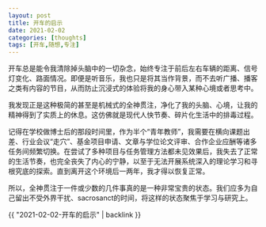 ```yaml
---
layout: post
title: 开车的启示
date: 2021-02-02
categories: [thoughts]
tags: [开车,随想,专注]
---
```


开车总是能令我清除掉头脑中的一切杂念，始终专注于前后左右车辆的距离、信号灯变化、路面情况。即便是听音乐，我也只是将其当作背景，而不去听广播、播客之类有内容的节目，从而防止沉浸式的体验将我的身心带入某种心境或者思考中。

我发现正是这种极简的甚至是机械式的全神贯注，净化了我的头脑、心境，让我的精神得到了实质上的休息。这仿佛就是现代人快节奏、碎片化生活中的排毒过程。

记得在学校做博士后的那段时间里，作为半个“青年教师”，我需要在横向课题出差、行业会议“走穴”、基金项目申请、文章与学位论文评审、合作企业应酬等诸多任务间频繁切换。在尝试了多种项目与任务管理方法都未见效果后，我失去了正常的生活节奏，也完全丧失了内心的宁静，以至于无法开展系统深入的理论学习和寻根究底的探索。直到离开这个环境后一两年，我才得以恢复正常。

所以，全神贯注于一件或少数的几件事真的是一种非常宝贵的状态。我们应多为自己留出不受外界干扰、sacrosanct的时间，将这样的状态聚焦于学习与研究上。

{{ "2021-02-02-开车的启示" | backlink }}
